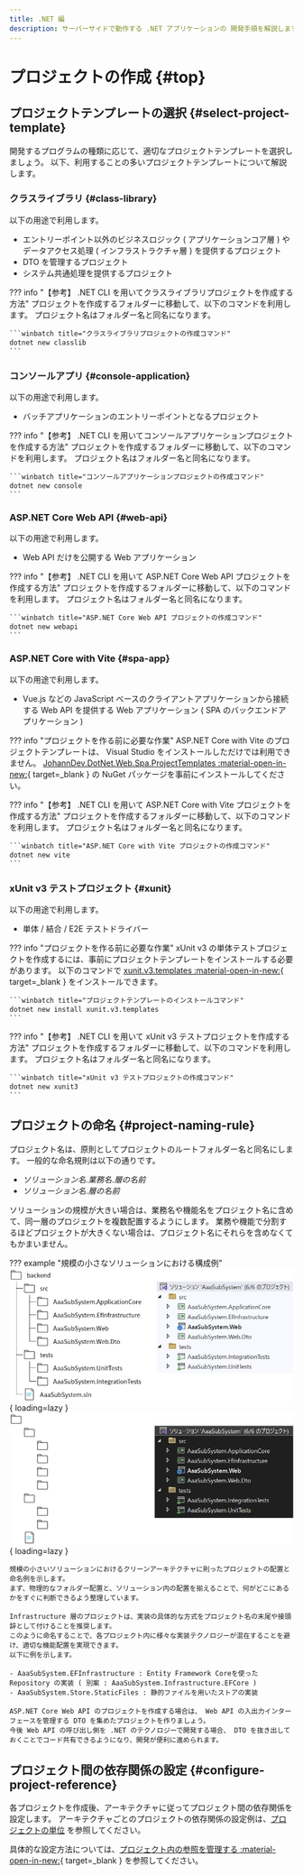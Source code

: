 ```yaml
---
title: .NET 編
description: サーバーサイドで動作する .NET アプリケーションの 開発手順を解説します。
---
```


# プロジェクトの作成 {#top}

<!-- cSpell:ignore classlib webapi -->

## プロジェクトテンプレートの選択 {#select-project-template}

開発するプログラムの種類に応じて、適切なプロジェクトテンプレートを選択しましょう。
以下、利用することの多いプロジェクトテンプレートについて解説します。

### クラスライブラリ {#class-library}

以下の用途で利用します。

- エントリーポイント以外のビジネスロジック ( アプリケーションコア層 ) やデータアクセス処理 ( インフラストラクチャ層 ) を提供するプロジェクト
- DTO を管理するプロジェクト
- システム共通処理を提供するプロジェクト

??? info "【参考】 .NET CLI を用いてクラスライブラリプロジェクトを作成する方法"
    プロジェクトを作成するフォルダーに移動して、以下のコマンドを利用します。
    プロジェクト名はフォルダー名と同名になります。

    ```winbatch title="クラスライブラリプロジェクトの作成コマンド"
    dotnet new classlib
    ```

### コンソールアプリ {#console-application}

以下の用途で利用します。

- バッチアプリケーションのエントリーポイントとなるプロジェクト

??? info "【参考】 .NET CLI を用いてコンソールアプリケーションプロジェクトを作成する方法"
    プロジェクトを作成するフォルダーに移動して、以下のコマンドを利用します。
    プロジェクト名はフォルダー名と同名になります。

    ```winbatch title="コンソールアプリケーションプロジェクトの作成コマンド"
    dotnet new console
    ```

### ASP.NET Core Web API {#web-api}

以下の用途で利用します。

- Web API だけを公開する Web アプリケーション

??? info "【参考】 .NET CLI を用いて ASP.NET Core Web API プロジェクトを作成する方法"
    プロジェクトを作成するフォルダーに移動して、以下のコマンドを利用します。
    プロジェクト名はフォルダー名と同名になります。

    ```winbatch title="ASP.NET Core Web API プロジェクトの作成コマンド"
    dotnet new webapi
    ```

### ASP.NET Core with Vite {#spa-app}

以下の用途で利用します。

- Vue.js などの JavaScript ベースのクライアントアプリケーションから接続する Web API を提供する Web アプリケーション ( SPA のバックエンドアプリケーション )

??? info "プロジェクトを作る前に必要な作業"
    ASP.NET Core with Vite のプロジェクトテンプレートは、 Visual Studio をインストールしただけでは利用できません。
    [JohannDev.DotNet.Web.Spa.ProjectTemplates :material-open-in-new:](https://www.nuget.org/packages/JohannDev.DotNet.Web.Spa.ProjectTemplates/){ target=_blank } の NuGet パッケージを事前にインストールしてください。

??? info "【参考】 .NET CLI を用いて ASP.NET Core with Vite プロジェクトを作成する方法"
    プロジェクトを作成するフォルダーに移動して、以下のコマンドを利用します。
    プロジェクト名はフォルダー名と同名になります。

    ```winbatch title="ASP.NET Core with Vite プロジェクトの作成コマンド"
    dotnet new vite
    ```

### xUnit v3 テストプロジェクト {#xunit}

以下の用途で利用します。

- 単体 / 結合 / E2E テストドライバー

??? info "プロジェクトを作る前に必要な作業"
    xUnit v3 の単体テストプロジェクトを作成するには、事前にプロジェクトテンプレートをインストールする必要があります。
    以下のコマンドで [xunit.v3.templates :material-open-in-new:](https://www.nuget.org/packages/xunit.v3.templates/){ target=_blank } をインストールできます。

    ```winbatch title="プロジェクトテンプレートのインストールコマンド"
    dotnet new install xunit.v3.templates
    ```

??? info "【参考】 .NET CLI を用いて xUnit v3 テストプロジェクトを作成する方法"
    プロジェクトを作成するフォルダーに移動して、以下のコマンドを利用します。
    プロジェクト名はフォルダー名と同名になります。

    ```winbatch title="xUnit v3 テストプロジェクトの作成コマンド"
    dotnet new xunit3
    ```

## プロジェクトの命名 {#project-naming-rule}

プロジェクト名は、原則としてプロジェクトのルートフォルダー名と同名にします。
一般的な命名規則は以下の通りです。

- *ソリューション名*.*業務名*.*層の名前*
- *ソリューション名*.*層の名前*

ソリューションの規模が大きい場合は、業務名や機能名をプロジェクト名に含めて、同一層のプロジェクトを複数配置するようにします。
業務や機能で分割するほどプロジェクトが大きくない場合は、プロジェクト名にそれらを含めなくてもかまいません。

??? example "規模の小さなソリューションにおける構成例"
    ![規模の小さなソリューションにおける構成](../../../images/guidebooks/how-to-develop/dotnet/project-structure-light.png#only-light){ loading=lazy }
    ![規模の小さなソリューションにおける構成](../../../images/guidebooks/how-to-develop/dotnet/project-structure-dark.png#only-dark){ loading=lazy }

    規模の小さいソリューションにおけるクリーンアーキテクチャに則ったプロジェクトの配置と命名例を示します。
    まず、物理的なフォルダー配置と、ソリューション内の配置を揃えることで、何がどこにあるかをすぐに判断できるよう整理しています。

    Infrastructure 層のプロジェクトは、実装の具体的な方式をプロジェクト名の末尾や接頭辞として付けることを推奨します。
    このように命名することで、各プロジェクト内に様々な実装テクノロジーが混在することを避け、適切な機能配置を実現できます。
    以下に例を示します。
    
    - AaaSubSystem.EFInfrastructure : Entity Framework Coreを使った Repository の実装 ( 別案 : AaaSubSystem.Infrastructure.EFCore )
    - AaaSubSystem.Store.StaticFiles : 静的ファイルを用いたストアの実装

    ASP.NET Core Web API のプロジェクトを作成する場合は、 Web API の入出力インターフェースを管理する DTO を集めたプロジェクトを作りましょう。
    今後 Web API の呼び出し側を .NET のテクノロジーで開発する場合、 DTO を抜き出しておくことでコード共有できるようになり、開発が便利に進められます。

## プロジェクト間の依存関係の設定 {#configure-project-reference}

<!-- textlint-disable @textlint-ja/no-synonyms -->
各プロジェクトを作成後、アーキテクチャに従ってプロジェクト間の依存関係を設定します。
アーキテクチャごとのプロジェクトの依存関係の設定例は、[プロジェクトの単位](../../../app-architecture/overview/application-structure.md#unit-of-project) を参照してください。

具体的な設定方法については、[プロジェクト内の参照を管理する :material-open-in-new:](https://learn.microsoft.com/ja-jp/visualstudio/ide/managing-references-in-a-project){ target=_blank } を参照してください。
<!-- textlint-enable @textlint-ja/no-synonyms -->
